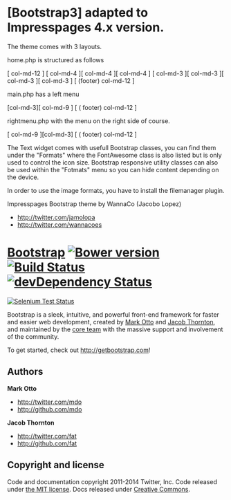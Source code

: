 # [Bootstrap3] adapted to Impresspages 4.x version.

The theme comes with 3 layouts. 

 home.php  is structured as follows
 
[               col-md-12                      ]
[ col-md-4      ][  col-md-4    ][ col-md-4    ]
[ col-md-3 ][ col-md-3 ][ col-md-3 ][ col-md-3 ]
[      (footer) col-md-12                      ]

main.php has a left menu 

[col-md-3][               col-md-9             ]
[      (  footer) col-md-12                    ]

rightmenu.php with the menu on the right side of course. 

[               col-md-9             ][col-md-3]
[      (  footer) col-md-12                    ]


The Text widget comes with usefull Bootstrap classes, you can find them under the "Formats" where the FontAwesome class is also listed but is only used to control the icon size.  Bootstrap responsive utility classes can also be used within the "Fotmats" menu so you can hide content depending on the device.

In order to use the image formats, you have to install the filemanager plugin.


Impresspages Bootstrap theme by WannaCo (Jacobo Lopez)

- <http://twitter.com/jamolopa>
- <http://twitter.com/wannacoes>

# [Bootstrap](http://getbootstrap.com) [![Bower version](https://badge.fury.io/bo/bootstrap.png)](http://badge.fury.io/bo/bootstrap) [![Build Status](https://secure.travis-ci.org/twbs/bootstrap.png)](http://travis-ci.org/twbs/bootstrap) [![devDependency Status](https://david-dm.org/twbs/bootstrap/dev-status.png?theme=shields.io)](https://david-dm.org/twbs/bootstrap#info=devDependencies)
[![Selenium Test Status](https://saucelabs.com/browser-matrix/bootstrap.svg)](https://saucelabs.com/u/bootstrap)

Bootstrap is a sleek, intuitive, and powerful front-end framework for faster and easier web development, created by [Mark Otto](http://twitter.com/mdo) and [Jacob Thornton](http://twitter.com/fat), and maintained by the [core team](https://github.com/twbs?tab=members) with the massive support and involvement of the community.

To get started, check out <http://getbootstrap.com>!

## Authors

**Mark Otto**

- <http://twitter.com/mdo>
- <http://github.com/mdo>

**Jacob Thornton**

- <http://twitter.com/fat>
- <http://github.com/fat>



## Copyright and license

Code and documentation copyright 2011-2014 Twitter, Inc. Code released under [the MIT license](LICENSE). Docs released under [Creative Commons](docs/LICENSE).
